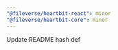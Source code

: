 ```yaml
---
"@fileverse/heartbit-react": minor
"@fileverse/heartbit-core": minor
---
```


Update README hash def
